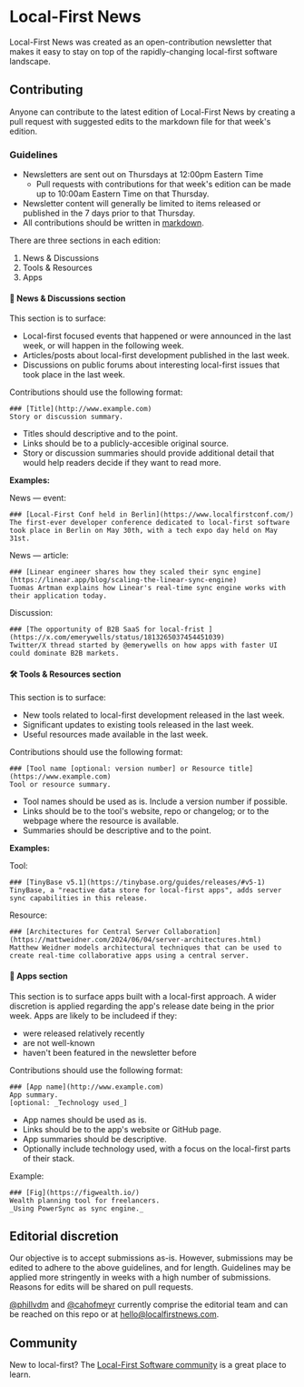 # Local-First News
Local-First News was created as an open-contribution newsletter that makes it easy to stay on top of the rapidly-changing local-first software landscape.

## Contributing
Anyone can contribute to the latest edition of Local-First News by creating a pull request with suggested edits to the markdown file for that week's edition.

### Guidelines
- Newsletters are sent out on Thursdays at 12:00pm Eastern Time
  - Pull requests with contributions for that week's edition can be made up to 10:00am Eastern Time on that Thursday.
- Newsletter content will generally be limited to items released or published in the 7 days prior to that Thursday.
- All contributions should be written in [markdown](https://docs.github.com/en/get-started/writing-on-github/getting-started-with-writing-and-formatting-on-github/basic-writing-and-formatting-syntax).

There are three sections in each edition:
1. News & Discussions <!-- TODO update with in-page links once published -->
2. Tools & Resources
3. Apps

#### 📰 News & Discussions section
This section is to surface: 
- Local-first focused events that happened or were announced in the last week, or will happen in the following week.
- Articles/posts about local-first development published in the last week.
- Discussions on public forums about interesting local-first issues that took place in the last week.

Contributions should use the following format:

```
### [Title](http://www.example.com)
Story or discussion summary.
```

- Titles should descriptive and to the point.
- Links should be to a publicly-accesible original source.
- Story or discussion summaries should provide additional detail that would help readers decide if they want to read more.

**Examples:**

News — event:
```
### [Local-First Conf held in Berlin](https://www.localfirstconf.com/)
The first-ever developer conference dedicated to local-first software took place in Berlin on May 30th, with a tech expo day held on May 31st.
```

News — article:
```
### [Linear engineer shares how they scaled their sync engine](https://linear.app/blog/scaling-the-linear-sync-engine)
Tuomas Artman explains how Linear's real-time sync engine works with their application today.
```

Discussion:
```
### [The opportunity of B2B SaaS for local-frist ](https://x.com/emerywells/status/1813265037454451039)
Twitter/X thread started by @emerywells on how apps with faster UI could dominate B2B markets.
```

#### 🛠️ Tools & Resources section
This section is to surface:
- New tools related to local-first development released in the last week.
- Significant updates to existing tools released in the last week.
- Useful resources made available in the last week.

Contributions should use the following format:

```
### [Tool name [optional: version number] or Resource title](https://www.example.com)
Tool or resource summary.
```

- Tool names should be used as is. Include a version number if possible.
- Links should be to the tool's website, repo or changelog; or to the webpage where the resource is available.
- Summaries should be descriptive and to the point.

**Examples:**

Tool:
```
### [TinyBase v5.1](https://tinybase.org/guides/releases/#v5-1)
TinyBase, a "reactive data store for local-first apps", adds server sync capabilities in this release.
```

Resource:
```
### [Architectures for Central Server Collaboration](https://mattweidner.com/2024/06/04/server-architectures.html)
Matthew Weidner models architectural techniques that can be used to create real-time collaborative apps using a central server.
```

#### 👾 Apps section
This section is to surface apps built with a local-first approach. A wider discretion is applied regarding the app's release date being in the prior week. Apps are likely to be includeed if they:
- were released relatively recently
- are not well-known
- haven't been featured in the newsletter before

Contributions should use the following format:

```
### [App name](http://www.example.com)
App summary.
[optional: _Technology used_]
```

- App names should be used as is.
- Links should be to the app's website or GitHub page.
- App summaries should be descriptive.
- Optionally include technology used, with a focus on the local-first parts of their stack.

Example:
```
### [Fig](https://figwealth.io/)
Wealth planning tool for freelancers.
_Using PowerSync as sync engine._
```

## Editorial discretion
Our objective is to accept submissions as-is. However, submissions may be edited to adhere to the above guidelines, and for length. Guidelines may be applied more stringently in weeks with a high number of submissions. Reasons for edits will be shared on pull requests.

[@phillvdm](https://github.com/phillvdm) and [@cahofmeyr](https://github.com/cahofmeyr) currently comprise the editorial team and can be reached on this repo or at [hello@localfirstnews.com](mailto:hello@localfirstnews.com).


## Community
New to local-first? The [Local-First Software community](https://localfirstweb.dev/) is a great place to learn.
